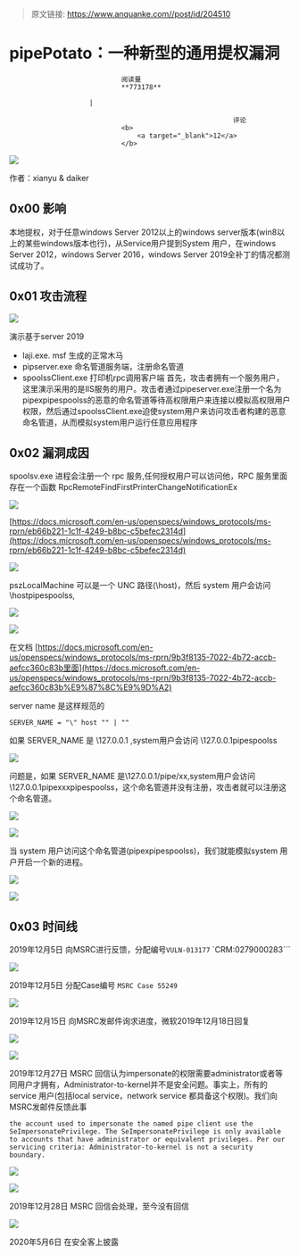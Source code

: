 > 原文链接: https://www.anquanke.com//post/id/204510 


# pipePotato：一种新型的通用提权漏洞


                                阅读量   
                                **773178**
                            
                        |
                        
                                                            评论
                                <b>
                                    <a target="_blank">12</a>
                                </b>
                                                                                    



[![](https://p0.ssl.qhimg.com/t0187ae05ab8d67c627.jpg)](https://p0.ssl.qhimg.com/t0187ae05ab8d67c627.jpg)



作者：xianyu &amp; daiker

## 0x00 影响

本地提权，对于任意windows Server 2012以上的windows server版本(win8以上的某些windows版本也行)，从Service用户提到System 用户，在windows Server 2012，windows Server 2016，windows Server 2019全补丁的情况都测试成功了。



## 0x01 攻击流程

[![](https://p3.ssl.qhimg.com/t01ac4f91025ff47bbe.gif)](https://p3.ssl.qhimg.com/t01ac4f91025ff47bbe.gif)

演示基于server 2019
- laji.exe. msf 生成的正常木马
- pipserver.exe 命名管道服务端，注册命名管道
- spoolssClient.exe 打印机rpc调用客户端
首先，攻击者拥有一个服务用户，这里演示采用的是IIS服务的用户。攻击者通过pipeserver.exe注册一个名为pipexpipespoolss的恶意的命名管道等待高权限用户来连接以模拟高权限用户权限，然后通过spoolssClient.exe迫使system用户来访问攻击者构建的恶意命名管道，从而模拟system用户运行任意应用程序



## 0x02 漏洞成因

spoolsv.exe 进程会注册一个 rpc 服务,任何授权用户可以访问他，RPC 服务里面存在一个函数 RpcRemoteFindFirstPrinterChangeNotificationEx

[![](https://p0.ssl.qhimg.com/t01821f023750f036c1.jpg)](https://p0.ssl.qhimg.com/t01821f023750f036c1.jpg)

[https://docs.microsoft.com/en-us/openspecs/windows_protocols/ms-rprn/eb66b221-1c1f-4249-b8bc-c5befec2314d](https://docs.microsoft.com/en-us/openspecs/windows_protocols/ms-rprn/eb66b221-1c1f-4249-b8bc-c5befec2314d)

[![](https://p4.ssl.qhimg.com/t01b25d3622f25f7a03.png)](https://p4.ssl.qhimg.com/t01b25d3622f25f7a03.png)

pszLocalMachine 可以是一个 UNC 路径(\host)，然后 system 用户会访问 \hostpipespoolss,

[![](https://p5.ssl.qhimg.com/t011b500cbb67eecf63.png)](https://p5.ssl.qhimg.com/t011b500cbb67eecf63.png)

[![](https://p1.ssl.qhimg.com/t011de1e8a84a3ce3c4.png)](https://p1.ssl.qhimg.com/t011de1e8a84a3ce3c4.png)

在文档 [https://docs.microsoft.com/en-us/openspecs/windows_protocols/ms-rprn/9b3f8135-7022-4b72-accb-aefcc360c83b里面](https://docs.microsoft.com/en-us/openspecs/windows_protocols/ms-rprn/9b3f8135-7022-4b72-accb-aefcc360c83b%E9%87%8C%E9%9D%A2)

server name 是这样规范的

```
SERVER_NAME = "\" host "" | ""

```

如果 SERVER_NAME 是 \127.0.0.1 ,system用户会访问 \127.0.0.1pipespoolss

[![](https://p5.ssl.qhimg.com/t010b1d4affbb38fd95.png)](https://p5.ssl.qhimg.com/t010b1d4affbb38fd95.png)

问题是，如果 SERVER_NAME 是\127.0.0.1/pipe/xx,system用户会访问\127.0.0.1pipexxxpipespoolss，这个命名管道并没有注册，攻击者就可以注册这个命名管道。

[![](https://p5.ssl.qhimg.com/t01f5742409a28ab83a.png)](https://p5.ssl.qhimg.com/t01f5742409a28ab83a.png)

[![](https://p5.ssl.qhimg.com/t01b420baccca7597a9.png)](https://p5.ssl.qhimg.com/t01b420baccca7597a9.png)

当 system 用户访问这个命名管道(pipexpipespoolss)，我们就能模拟system 用户开启一个新的进程。

[![](https://p0.ssl.qhimg.com/t01327dc02530a7f428.png)](https://p0.ssl.qhimg.com/t01327dc02530a7f428.png)

[![](https://p2.ssl.qhimg.com/t01c9973219a8cea7c9.png)](https://p2.ssl.qhimg.com/t01c9973219a8cea7c9.png)



## 0x03 时间线

2019年12月5日 向MSRC进行反馈，分配编号`VULN-013177` `CRM:0279000283```

[![](https://p1.ssl.qhimg.com/t011c9569f5db6ffe4b.jpg)](https://p1.ssl.qhimg.com/t011c9569f5db6ffe4b.jpg)

2019年12月5日 分配Case编号 `MSRC Case 55249`

[![](https://p0.ssl.qhimg.com/t013b7ee084eddc620c.jpg)](https://p0.ssl.qhimg.com/t013b7ee084eddc620c.jpg)

2019年12月15日 向MSRC发邮件询求进度，微软2019年12月18日回复

[![](https://p0.ssl.qhimg.com/t01495717942210e6ee.jpg)](https://p0.ssl.qhimg.com/t01495717942210e6ee.jpg)

[![](https://p3.ssl.qhimg.com/t01c277fe1aa4948f40.jpg)](https://p3.ssl.qhimg.com/t01c277fe1aa4948f40.jpg)

2019年12月27日 MSRC 回信认为impersonate的权限需要administrator或者等同用户才拥有，Administrator-to-kernel并不是安全问题。事实上，所有的service 用户(包括local service，network service 都具备这个权限)。我们向MSRC发邮件反馈此事

```
the account used to impersonate the named pipe client use the SeImpersonatePrivilege. The SeImpersonatePrivilege is only available to accounts that have administrator or equivalent privileges. Per our servicing criteria: Administrator-to-kernel is not a security boundary.
```

[![](https://p4.ssl.qhimg.com/t0171974e696ba36218.jpg)](https://p4.ssl.qhimg.com/t0171974e696ba36218.jpg)

[![](https://p2.ssl.qhimg.com/t01567806d5a299b309.jpg)](https://p2.ssl.qhimg.com/t01567806d5a299b309.jpg)

2019年12月28日 MSRC 回信会处理，至今没有回信

[![](https://p3.ssl.qhimg.com/t013a5aafc6c86694e5.jpg)](https://p3.ssl.qhimg.com/t013a5aafc6c86694e5.jpg)

2020年5月6日 在安全客上披露

